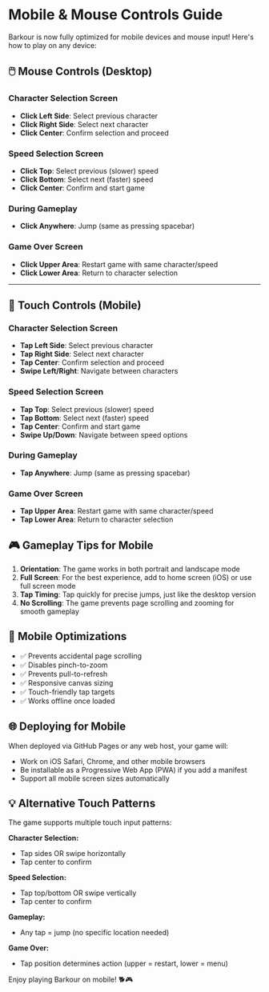 # Mobile & Mouse Controls Guide

Barkour is now fully optimized for mobile devices and mouse input! Here's how to play on any device:

## 🖱️ Mouse Controls (Desktop)

### Character Selection Screen
- **Click Left Side**: Select previous character
- **Click Right Side**: Select next character
- **Click Center**: Confirm selection and proceed

### Speed Selection Screen
- **Click Top**: Select previous (slower) speed
- **Click Bottom**: Select next (faster) speed
- **Click Center**: Confirm and start game

### During Gameplay
- **Click Anywhere**: Jump (same as pressing spacebar)

### Game Over Screen
- **Click Upper Area**: Restart game with same character/speed
- **Click Lower Area**: Return to character selection

---

## 📱 Touch Controls (Mobile)

### Character Selection Screen
- **Tap Left Side**: Select previous character
- **Tap Right Side**: Select next character
- **Tap Center**: Confirm selection and proceed
- **Swipe Left/Right**: Navigate between characters

### Speed Selection Screen
- **Tap Top**: Select previous (slower) speed
- **Tap Bottom**: Select next (faster) speed
- **Tap Center**: Confirm and start game
- **Swipe Up/Down**: Navigate between speed options

### During Gameplay
- **Tap Anywhere**: Jump (same as pressing spacebar)

### Game Over Screen
- **Tap Upper Area**: Restart game with same character/speed
- **Tap Lower Area**: Return to character selection

## 🎮 Gameplay Tips for Mobile

1. **Orientation**: The game works in both portrait and landscape mode
2. **Full Screen**: For the best experience, add to home screen (iOS) or use full screen mode
3. **Tap Timing**: Tap quickly for precise jumps, just like the desktop version
4. **No Scrolling**: The game prevents page scrolling and zooming for smooth gameplay

## 🔧 Mobile Optimizations

- ✅ Prevents accidental page scrolling
- ✅ Disables pinch-to-zoom
- ✅ Prevents pull-to-refresh
- ✅ Responsive canvas sizing
- ✅ Touch-friendly tap targets
- ✅ Works offline once loaded

## 🌐 Deploying for Mobile

When deployed via GitHub Pages or any web host, your game will:
- Work on iOS Safari, Chrome, and other mobile browsers
- Be installable as a Progressive Web App (PWA) if you add a manifest
- Support all mobile screen sizes automatically

## 💡 Alternative Touch Patterns

The game supports multiple touch input patterns:

**Character Selection:**
- Tap sides OR swipe horizontally
- Tap center to confirm

**Speed Selection:**
- Tap top/bottom OR swipe vertically
- Tap center to confirm

**Gameplay:**
- Any tap = jump (no specific location needed)

**Game Over:**
- Tap position determines action (upper = restart, lower = menu)

Enjoy playing Barkour on mobile! 🐕🎮
